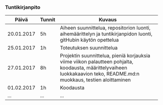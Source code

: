 ### Tuntikirjanpito
Päivä | Tunnit | Kuvaus
--------------- | ----- | ------
20.01.2017 | 5h | Aiheen suunnittelua, repositorion luonti, aihemäärittelyn ja tuntikirjanpidon luonti, gitHubin käytön opettelua
25.01.2017 | 1h | Toteutuksen suunnittelua
27.01.2017 | 8h | Projektin suunnittelua, pieniä korjauksia viime viikon palautteen pohjalta, koodausta, määrittelyvaiheen luokkakaavion teko, README.md:n muokkaus, testien aloittaminen
01.02.2017 | 1h | Koodausta
... | ... | ...
